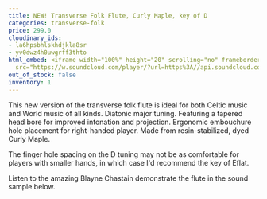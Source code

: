 ```yaml
---
title: NEW! Transverse Folk Flute, Curly Maple, key of D
categories: transverse-folk
price: 299.0
cloudinary_ids:
- la6hpsbhlskhdjkla8sr
- yv0dwz4h0uwgrff3thto
html_embed: <iframe width="100%" height="20" scrolling="no" frameborder="no" allow="autoplay"
  src="https://w.soundcloud.com/player/?url=https%3A//api.soundcloud.com/tracks/486027465&color=%23ff5500&inverse=false&auto_play=false&show_user=true"></iframe>
out_of_stock: false
inventory: 1
---
```


This new version of the transverse folk flute is ideal for both Celtic music and World music of all kinds. Diatonic major tuning. Featuring a tapered head bore for improved intonation and projection. Ergonomic embouchure hole placement for right-handed player. Made from resin-stabilized, dyed Curly Maple.

The finger hole spacing on the D tuning may not be as comfortable for players with smaller hands, in which case I'd recommend the key of Eflat.

Listen to the amazing Blayne Chastain demonstrate the flute in the sound sample below.
